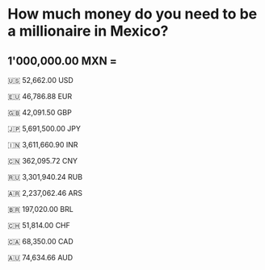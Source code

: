 # How much money do you need to be a millionaire in Mexico?

## 1'000,000.00 MXN =

🇺🇸 52,662.00 USD

🇪🇺 46,786.88 EUR

🇬🇧 42,091.50 GBP

🇯🇵 5,691,500.00 JPY

🇮🇳 3,611,660.90 INR

🇨🇳 362,095.72 CNY

🇷🇺 3,301,940.24 RUB

🇦🇷 2,237,062.46 ARS

🇧🇷 197,020.00 BRL

🇨🇭 51,814.00 CHF

🇨🇦 68,350.00 CAD

🇦🇺 74,634.66 AUD
